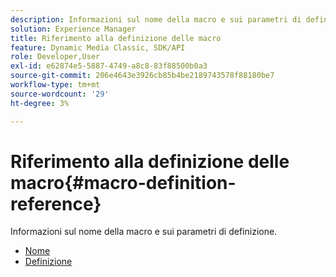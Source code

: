 ```yaml
---
description: Informazioni sul nome della macro e sui parametri di definizione.
solution: Experience Manager
title: Riferimento alla definizione delle macro
feature: Dynamic Media Classic, SDK/API
role: Developer,User
exl-id: e62874e5-5887-4749-a8c8-83f88500b0a3
source-git-commit: 206e4643e3926cb85b4be2189743578f88180be7
workflow-type: tm+mt
source-wordcount: '29'
ht-degree: 3%

---
```


# Riferimento alla definizione delle macro{#macro-definition-reference}

Informazioni sul nome della macro e sui parametri di definizione.

* [Nome](r-name-macro.md)
* [Definizione](r-definition-macro.md)

